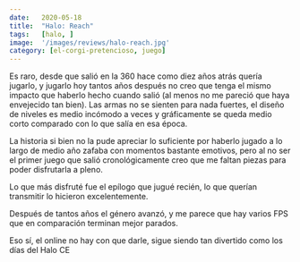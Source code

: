 ```yaml
---
date:   2020-05-18
title:  "Halo: Reach"
tags:   [halo, ]
image:  '/images/reviews/halo-reach.jpg'
category: [el-corgi-pretencioso, juego]
---
```

Es raro, desde que salió en la 360 hace como diez años atrás quería jugarlo, y jugarlo hoy tantos años después no creo que tenga el mismo impacto que haberlo hecho cuando salió (al menos no me pareció que haya envejecido tan bien). Las armas no se sienten para nada fuertes, el diseño de niveles es medio incómodo a veces y gráficamente se queda medio corto comparado con lo que salía en esa época.

La historia si bien no la pude apreciar lo suficiente por haberlo jugado a lo largo de medio año zafaba con momentos bastante emotivos, pero al no ser el primer juego que salió cronológicamente creo que me faltan piezas para poder disfrutarla a pleno.

Lo que más disfruté fue el epílogo que jugué recién, lo que querían transmitir lo hicieron excelentemente.

Después de tantos años el género avanzó, y me parece que hay varios FPS que en comparación terminan mejor parados.

Eso sí, el online no hay con que darle, sigue siendo tan divertido como los días del Halo CE
